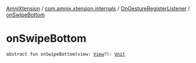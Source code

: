 [AmniXtension](../../index.md) / [com.amnix.xtension.internals](../index.md) / [OnGestureRegisterListener](index.md) / [onSwipeBottom](./on-swipe-bottom.md)

# onSwipeBottom

`abstract fun onSwipeBottom(view: `[`View`](https://developer.android.com/reference/android/view/View.html)`?): `[`Unit`](https://kotlinlang.org/api/latest/jvm/stdlib/kotlin/-unit/index.html)